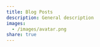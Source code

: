 ```yaml
---
title: Blog Posts
description: General description
images:
  - /images/avatar.png
share: true
---
```

